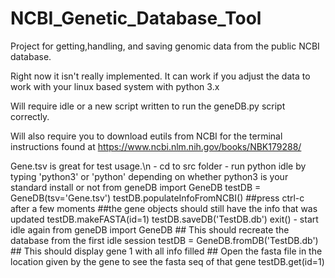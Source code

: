 # NCBI_Genetic_Database_Tool
Project for getting,handling, and saving genomic data from the public NCBI database.

Right now it isn't really implemented. It can work if you adjust the data to work with your linux based system with python 3.x

Will require idle or a new script written to run the geneDB.py script correctly.

Will also require you to download eutils from NCBI for the terminal instructions found at https://www.ncbi.nlm.nih.gov/books/NBK179288/

Gene.tsv is great for test usage.\n
    - cd to src folder 
	- run python idle by typing 'python3' or 'python' depending on whether python3 is your standard install or not
		from geneDB import GeneDB
		testDB = GeneDB(tsv='Gene.tsv')
		testDB.populateInfoFromNCBI()
		##press ctrl-c after a few moments
		##the gene objects should still have the info that was updated
		testDB.makeFASTA(id=1)
		testDB.saveDB('TestDB.db')
		exit()
	- start idle again
		from geneDB import GeneDB
		## This should recreate the database from the first idle session
		testDB = GeneDB.fromDB('TestDB.db')
		## This should display gene 1 with all info filled
		## Open the fasta file in the location given by the gene to see the fasta seq of that gene
		testDB.get(id=1)
		
		
	
		
